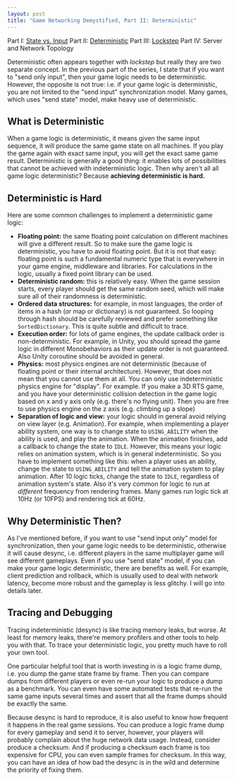 ```yaml
---
layout: post
title: "Game Networking Demystified, Part II: Deterministic"
---
```


Part I: [State vs. Input](https://ruoyusun.com/2019/03/28/game-networking-1.html)
Part II: [Deterministic](https://ruoyusun.com/2019/03/29/game-networking-2.html)
Part III: [Lockstep](https://ruoyusun.com/2019/04/06/game-networking-3.html)
Part IV: Server and Network Topology

Deterministic often appears together with *lockstep* but really they are two separate concept. In the previous part of the series, I state that if you want to "send only input", then your game logic needs to be deterministic. However, the opposite is not true: i.e. if your game logic is deterministic, you are not limited to the "send input" synchronization model. Many games, which uses "send state" model, make heavy use of deterministic.

## What is Deterministic

When a game logic is deterministic, it means given the same input sequence, it will produce the same game state on all machines. If you play the game again with exact same input, you will get the exact same game result. Deterministic is generally a good thing: it enables lots of possibilities that cannot be achieved with indeterministic logic. Then why aren't all all game logic deterministic? Because **achieving deterministic is hard.**

## Deterministic is Hard

Here are some common challenges to implement a deterministic game logic:

- **Floating point:** the same floating point calculation on different machines will give a different result. So to make sure the game logic is deterministic, you have to avoid floating point. But it is not that easy: floating point is such a fundamental numeric type that is everywhere in your game engine, middleware and libraries. For calculations in the logic, usually a fixed point library can be used.
- **Deterministic random:** this is relatively easy. When the game session starts, every player should get the same random seed, which will make sure all of their randomness is deterministic.
- **Ordered data structures:** for example, in most languages, the order of items in a hash (or map or dictionary) is not guaranteed. So looping through hash should be carefully reviewed and prefer something like `SortedDictionary`. This is quite subtle and difficult to trace.
- **Execution order:** for lots of game engines, the update callback order is non-deterministic. For example, in Unity, you should spread the game logic in different Monobehaviors as their update order is not guaranteed. Also Unity coroutine should be avoided in general.
- **Physics:** most physics engines are not deterministic (because of floating point or their internal architecture). However, that does not mean that you cannot use them at all. You can only use indeterministic physics engine for "display". For example. If you make a 3D RTS game, and you have your deterministic collision detection in the game logic based on x and y axis only (e.g. there's no flying unit). Then you are free to use physics engine on the z axis (e.g. climbing up a slope)
- **Separation of logic and view:** your logic should in general avoid relying on view layer (e.g. Animation). For example, when implementing a player ability system, one way is to change state to `USING_ABILITY` when the ability is used, and play the animation. When the animation finishes, add a callback to change the state to `IDLE`. However, this means your logic relies on animation system, which is in general indeterministic. So you have to implement something like this: when a player uses an ability, change the state to `USING_ABILITY` and tell the animation system to play animation. After 10 logic ticks, change the state to `IDLE`, regardless of animation system's state. Also it's very common for logic to run at *different* frequency from rendering frames. Many games run logic tick at 10Hz (or 10FPS) and rendering tick at 60Hz.

## Why Deterministic Then?

As I've mentioned before, if you want to use "send input only" model for synchronization, then your game logic needs to be deterministic, otherwise it will cause desync, i.e. different players in the same multiplayer game will see different gameplays. Even if you use "send state" model, if you can make your game logic deterministic, there are benefits as well. For example, client prediction and rollback, which is usually used to deal with network latency, become more robust and the gameplay is less glitchy. I will go into details later.

## Tracing and Debugging

Tracing indeterministic (desync) is like tracing memory leaks, but worse. At least for memory leaks, there're memory profilers and other tools to help you with that. To trace your deterministic logic, you pretty much have to roll your own tool.

One particular helpful tool that is worth investing in is a logic frame dump, i.e. you dump the game state frame by frame. Then you can compare dumps from different players or even re-run your logic to produce a dump as a benchmark. You can even have some automated tests that re-run the same game inputs several times and assert that all the frame dumps should be exactly the same.

Because desync is hard to reproduce, it is also useful to know how frequent it happens in the real game sessions. You can produce a logic frame dump for every gameplay and send it to server, however, your players will probably complain about the huge network data usage. Instead, consider produce a checksum. And if producing a checksum each frame is too expensive for CPU, you can even sample frames for checksum. In this way, you can have an idea of how bad the desync is in the wild and determine the priority of fixing them.